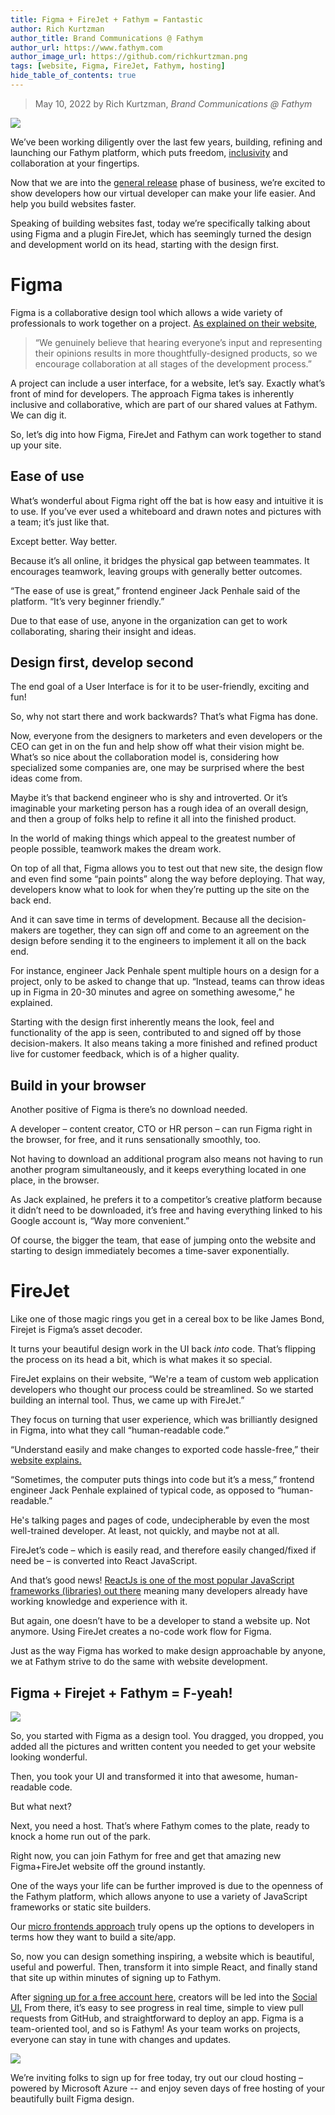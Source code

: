```yaml
---
title: Figma + FireJet + Fathym = Fantastic
author: Rich Kurtzman
author_title: Brand Communications @ Fathym
author_url: https://www.fathym.com
author_image_url: https://github.com/richkurtzman.png
tags: [website, Figma, FireJet, Fathym, hosting]
hide_table_of_contents: true
---
```


> May 10, 2022 by Rich Kurtzman, _Brand Communications @ Fathym_

![](/img/figmaf.png)

We’ve been working diligently over the last few years, building, refining and launching our Fathym platform, which puts freedom, [inclusivity](https://www.fathym.com/blog/articles/2022/may/2022-05-02-core-values-inclusivity-introduction) and collaboration at your fingertips. 

Now that we are into the [general release](https://www.fathym.com/blog/articles/2022/april/2022-04-28-general-release-blog) phase of business, we’re excited to show developers how our virtual developer can make your life easier. And help you build websites faster.  

Speaking of building websites fast, today we’re specifically talking about using Figma and a plugin FireJet, which has seemingly turned the design and development world on its head, starting with the design first. 

# Figma  

Figma is a collaborative design tool which allows a wide variety of professionals to work together on a project. [As explained on their website](https://www.figma.com/blog/inside-figma-enterprise-explained/),  

>“We genuinely believe that hearing everyone’s input and representing their opinions results in more thoughtfully-designed products, so we encourage collaboration at all stages of the development process.” 

A project can include a user interface, for a website, let’s say. Exactly what’s front of mind for developers. The approach Figma takes is inherently inclusive and collaborative, which are part of our shared values at Fathym. We can dig it.  

So, let’s dig into how Figma, FireJet and Fathym can work together to stand up your site.  

## Ease of use 

What’s wonderful about Figma right off the bat is how easy and intuitive it is to use. If you’ve ever used a whiteboard and drawn notes and pictures with a team; it’s just like that.  

Except better. Way better. 

Because it’s all online, it bridges the physical gap between teammates. It encourages teamwork, leaving groups with generally better outcomes.  

“The ease of use is great,” frontend engineer Jack Penhale said of the platform. “It’s very beginner friendly.” 

Due to that ease of use, anyone in the organization can get to work collaborating, sharing their insight and ideas.  

## Design first, develop second 

The end goal of a User Interface is for it to be user-friendly, exciting and fun!  

So, why not start there and work backwards? That’s what Figma has done.  

Now, everyone from the designers to marketers and even developers or the CEO can get in on the fun and help show off what their vision might be. What’s so nice about the collaboration model is, considering how specialized some companies are, one may be surprised where the best ideas come from.  

Maybe it’s that backend engineer who is shy and introverted. Or it’s imaginable your marketing person has a rough idea of an overall design, and then a group of folks help to refine it all into the finished product.  

In the world of making things which appeal to the greatest number of people possible, teamwork makes the dream work.  

On top of all that, Figma allows you to test out that new site, the design flow and even find some “pain points” along the way before deploying. That way, developers know what to look for when they’re putting up the site on the back end.  

And it can save time in terms of development. Because all the decision-makers are together, they can sign off and come to an agreement on the design before sending it to the engineers to implement it all on the back end.  

For instance, engineer Jack Penhale spent multiple hours on a design for a project, only to be asked to change that up. “Instead, teams can throw ideas up in Figma in 20-30 minutes and agree on something awesome,” he explained. 

Starting with the design first inherently means the look, feel and functionality of the app is seen, contributed to and signed off by those decision-makers. It also means taking a more finished and refined product live for customer feedback, which is of a higher quality.  

## Build in your browser  

Another positive of Figma is there’s no download needed.  

A developer – content creator, CTO or HR person – can run Figma right in the browser, for free, and it runs sensationally smoothly, too.  

Not having to download an additional program also means not having to run another program simultaneously, and it keeps everything located in one place, in the browser. 

As Jack explained, he prefers it to a competitor’s creative platform because it didn’t need to be downloaded, it’s free and having everything linked to his Google account is, “Way more convenient.”  

Of course, the bigger the team, that ease of jumping onto the website and starting to design immediately becomes a time-saver exponentially.

# FireJet  

Like one of those magic rings you get in a cereal box to be like James Bond, Firejet is Figma’s asset decoder.  

It turns your beautiful design work in the UI back _into_ code. That’s flipping the process on its head a bit, which is what makes it so special.  

FireJet explains on their website, “We're a team of custom web application developers who thought our process could be streamlined. So we started building an internal tool. Thus, we came up with FireJet.” 

They focus on turning that user experience, which was brilliantly designed in Figma, into what they call “human-readable code.” 

“Understand easily and make changes to exported code hassle-free,” their [website explains.](https://www.firejet.io) 

“Sometimes, the computer puts things into code but it’s a mess,” frontend engineer Jack Penhale explained of typical code, as opposed to “human-readable.” 

He's talking pages and pages of code, undecipherable by even the most well-trained developer. At least, not quickly, and maybe not at all. 

FireJet’s code – which is easily read, and therefore easily changed/fixed if need be – is converted into React JavaScript.  

And that’s good news! [ReactJs is one of the most popular JavaScript frameworks (libraries) out there](https://www.fathym.com/blog/articles/2022/april/2022-04-13-micro-frontend-popularity) meaning many developers already have working knowledge and experience with it.  

But again, one doesn’t have to be a developer to stand a website up. Not anymore. Using FireJet creates a no-code work flow for Figma.  

Just as the way Figma has worked to make design approachable by anyone, we at Fathym strive to do the same with website development.  

## Figma + Firejet + Fathym = F-yeah! 
![](/img/figmafirejetfathymlogos.png)

So, you started with Figma as a design tool. You dragged, you dropped, you added all the pictures and written content you needed to get your website looking wonderful. 

Then, you took your UI and transformed it into that awesome, human-readable code. 

But what next? 

Next, you need a host. That’s where Fathym comes to the plate, ready to knock a home run out of the park.  

Right now, you can join Fathym for free and get that amazing new Figma+FireJet website off the ground instantly.  

One of the ways your life can be further improved is due to the openness of the Fathym platform, which allows anyone to use a variety of JavaScript frameworks or static site builders. 

Our [micro frontends approach](https://www.fathym.com/blog/articles/2022/march/2022-03-14-a-simple-micro-frontends-explainer) truly opens up the options to developers in terms how they want to build a site/app.  

So, now you can design something inspiring, a website which is beautiful, useful and powerful. Then, transform it into simple React, and finally stand that site up within minutes of signing up to Fathym. 

After [signing up for a free account here,](https://www.fathym.com/dashboard) creators will be led into the [Social UI.](https://www.fathym.com/blog/articles/2022/march/2022-03-02-introducing-fathyms-social-ui) From there, it’s easy to see progress in real time, simple to view pull requests from GitHub, and straightforward to deploy an app. Figma is a team-oriented tool, and so is Fathym! As your team works on projects, everyone can stay in tune with changes and updates.  

![](/img/socialuifigma.png)

We’re inviting folks to sign up for free today, try out our cloud hosting – powered by Microsoft Azure -- and enjoy seven days of free hosting of your beautifully built Figma design.  
